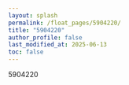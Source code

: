 ```yaml
---
layout: splash
permalink: /float_pages/5904220/
title: "5904220"
author_profile: false
last_modified_at: 2025-06-13
toc: false
---
```

 
5904220
